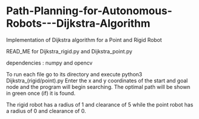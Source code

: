 # Path-Planning-for-Autonomous-Robots---Dijkstra-Algorithm
 Implementation of Dijkstra algorithm for a Point and Rigid Robot

READ_ME for Dijkstra_rigid.py and Dijkstra_point.py

dependencies : numpy and opencv

To run each file go to its directory and execute python3 Dijkstra_(rigid/point).py
Enter the x and y coordinates of the start and goal node and the program will begin searching.
The optimal path will be shown in green once (if) it is found.

The rigid robot has a radius of 1 and clearance of 5 while the point robot has a radius of 0 and clearance of 0.
